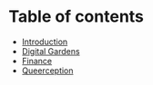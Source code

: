 # Table of contents

- [Introduction](README.md)
- [Digital Gardens](digital-gardens/main.md)
- [Finance](finance/main.md)
- [Queerception](queerception/main.md)
